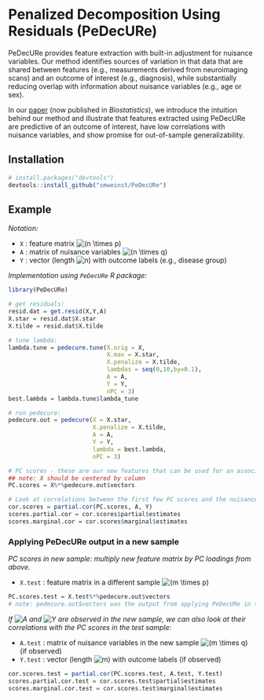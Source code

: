 
<!-- README.md is generated from README.Rmd. Please edit that file -->

# Penalized Decomposition Using Residuals (PeDecURe)

PeDecURe provides feature extraction with built-in adjustment for
nuisance variables. Our method identifies sources of variation in that
data that are shared between features (e.g., measurements derived from
neuroimaging scans) and an outcome of interest (e.g., diagnosis), while
substantially reducing overlap with information about nuisance variables
(e.g., age or sex).

In our
[paper](https://academic.oup.com/biostatistics/advance-article/doi/10.1093/biostatistics/kxac031/6661240?searchresult=1) (now published in *Biostatistics*),
we introduce the intuition behind our method and illustrate that
features extracted using PeDecURe are predictive of an outcome of
interest, have low correlations with nuisance variables, and show
promise for out-of-sample generalizability.

<!-- badges: start -->
<!-- badges: end -->

## Installation

``` r
# install.packages("devtools")
devtools::install_github("smweinst/PeDecURe")
```

## Example

*Notation:*

-   `X` : feature matrix
    ![(n \times p)](https://latex.codecogs.com/png.image?%5Cdpi%7B110%7D&space;%5Cbg_white&space;%28n%20%5Ctimes%20p%29 "(n \times p)")
-   `A` : matrix of nuisance variables
    ![(n \times q)](https://latex.codecogs.com/png.image?%5Cdpi%7B110%7D&space;%5Cbg_white&space;%28n%20%5Ctimes%20q%29 "(n \times q)")
-   `Y` : vector (length
    ![n](https://latex.codecogs.com/png.image?%5Cdpi%7B110%7D&space;%5Cbg_white&space;n "n"))
    with outcome labels (e.g., disease group)

*Implementation using `PeDecURe` R package:*

``` r
library(PeDecURe)

# get residuals:
resid.dat = get.resid(X,Y,A)
X.star = resid.dat$X.star
X.tilde = resid.dat$X.tilde

# tune lambda:
lambda.tune = pedecure.tune(X.orig = X,
                            X.max = X.star,
                            X.penalize = X.tilde,
                            lambdas = seq(0,10,by=0.1),
                            A = A,
                            Y = Y,
                            nPC = 3)
best.lambda = lambda.tune$lambda_tune

# run pedecure:
pedecure.out = pedecure(X = X.star,
                        X.penalize = X.tilde,
                        A = A,
                        Y = Y,
                        lambda = best.lambda,
                        nPC = 3)

# PC scores - these are our new features that can be used for an association study, predictive model, etc.
## note: X should be centered by column
PC.scores = X%*%pedecure.out$vectors

# Look at correlations between the first few PC scores and the nuisance variables (A1, A2, Y)
cor.scores = partial.cor(PC.scores, A, Y)
scores.partial.cor = cor.scores$partial$estimates
scores.marginal.cor = cor.scores$marginal$estimates
```

### Applying PeDecURe output in a new sample

*PC scores in new sample: multiply new feature matrix by PC loadings
from above.*

-   `X.test` : feature matrix in a different sample
    ![(m \times p)](https://latex.codecogs.com/png.image?%5Cdpi%7B110%7D&space;%5Cbg_white&space;%28m%20%5Ctimes%20p%29 "(m \times p)")

``` r
PC.scores.test = X.test%*%pedecure.out$vectors
# note: pedecure.out$vectors was the output from applying PeDecURe in training sample above
```

*If
![A](https://latex.codecogs.com/png.image?%5Cdpi%7B110%7D&space;%5Cbg_white&space;A "A")
and
![Y](https://latex.codecogs.com/png.image?%5Cdpi%7B110%7D&space;%5Cbg_white&space;Y "Y")
are observed in the new sample, we can also look at their correlations
with the PC scores in the test sample:*

-   `A.test` : matrix of nuisance variables in the new sample
    ![(m \times q)](https://latex.codecogs.com/png.image?%5Cdpi%7B110%7D&space;%5Cbg_white&space;%28m%20%5Ctimes%20q%29 "(m \times q)")
    (if observed)
-   `Y.test` : vector (length
    ![m](https://latex.codecogs.com/png.image?%5Cdpi%7B110%7D&space;%5Cbg_white&space;m "m"))
    with outcome labels (if observed)

``` r
cor.scores.test = partial.cor(PC.scores.test, A.test, Y.test)
scores.partial.cor.test = cor.scores.test$partial$estimates
scores.marginal.cor.test = cor.scores.test$marginal$estimates
```
